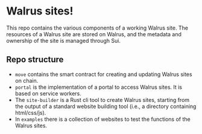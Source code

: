 # Walrus sites!

This repo contains the various components of a working Walrus site.
The resources of a Walrus site are stored on Walrus, and the metadata and ownership of the site is managed through Sui.

## Repo structure

- `move` contains the smart contract for creating and updating Walrus sites on chain.
- `portal` is the implementation of a portal to access Walrus sites. It is based on service workers.
- The `site-builder` is a Rust cli tool to create Walrus sites, starting from the output of a standard website building tool (i.e., a directory
  containing html/css/js).
- In `examples` there is a collection of websites to test the functions of the Walrus sites.
